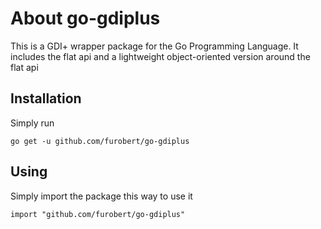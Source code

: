 # About go-gdiplus
This is a GDI+ wrapper package for the Go Programming Language. It includes the flat api and a lightweight object-oriented version around the flat api 

## Installation
Simply run

	go get -u github.com/furobert/go-gdiplus


## Using
Simply import the package this way to use it

	import "github.com/furobert/go-gdiplus"


